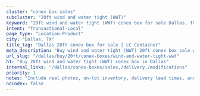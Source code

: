 ```yaml
---
cluster: "conex box sales"
subcluster: "20ft wind and water tight (WWT)"
keyword: "20ft wind and water tight (WWT) conex box for sale Dallas, TX"
intent: "Transactional-Local"
page_type: "Location-Product"
city: "Dallas, TX"
title_tag: "Dallas 20ft conex box for sale | LC Container"
meta_description: "Buy wind and water tight (WWT) 20ft conex box sale with local delivery in Dallas, TX. LC Container — local Since 2003. Request a fast quote today."
url_slug: "/dallas/buy/20ft/conex-boxes/wind-and-water-tight-wwt"
h1: "Buy 20ft wind and water tight (WWT) conex box in Dallas"
internal_links: "/dallas/conex-boxes/sales,/delivery,/modifications"
priority: 1
notes: "Include real photos, on-lot inventory, delivery lead times, and financing info."
noindex: false
---
```


<!-- TODO: Add unique city/inventory copy, images, and internal links here. -->
